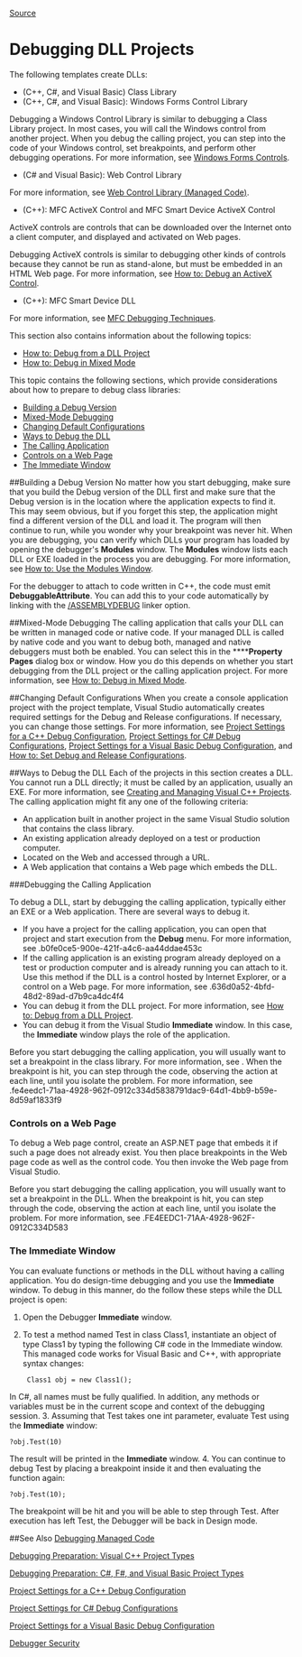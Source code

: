 
[Source](https://msdn.microsoft.com/en-us/library/ms164704.aspx "Permalink to Debugging DLL Projects")

# Debugging DLL Projects

The following templates create DLLs:

* (C++, C#, and Visual Basic) Class Library
* (C++, C#, and Visual Basic): Windows Forms Control Library

Debugging a Windows Control Library is similar to debugging a Class Library project. In most cases, you will call the Windows control from another project. When you debug the calling project, you can step into the code of your Windows control, set breakpoints, and perform other debugging operations. For more information, see [Windows Forms Controls][2].

* (C# and Visual Basic): Web Control Library

For more information, see [Web Control Library (Managed Code)][3].

* (C++): MFC ActiveX Control and MFC Smart Device ActiveX Control

ActiveX controls are controls that can be downloaded over the Internet onto a client computer, and displayed and activated on Web pages.

Debugging ActiveX controls is similar to debugging other kinds of controls because they cannot be run as stand-alone, but must be embedded in an HTML Web page. For more information, see [How to: Debug an ActiveX Control][4].

* (C++): MFC Smart Device DLL

For more information, see [MFC Debugging Techniques][5].

This section also contains information about the following topics:

* [How to: Debug from a DLL Project][15]
* [How to: Debug in Mixed Mode][16]

This topic contains the following sections, which provide considerations about how to prepare to debug class libraries:

* [Building a Debug Version][17]
* [Mixed-Mode Debugging][18]
* [Changing Default Configurations][19]
* [Ways to Debug the DLL][20]
* [The Calling Application][21]
* [Controls on a Web Page][22]
* [The Immediate Window][23]
 
##Building a Debug Version
No matter how you start debugging, make sure that you build the Debug version of the DLL first and make sure that the Debug version is in the location where the application expects to find it. This may seem obvious, but if you forget this step, the application might find a different version of the DLL and load it. The program will then continue to run, while you wonder why your breakpoint was never hit. When you are debugging, you can verify which DLLs your program has loaded by opening the debugger's **Modules** window. The **Modules** window lists each DLL or EXE loaded in the process you are debugging. For more information, see [How to: Use the Modules Window][6].

For the debugger to attach to code written in C++, the code must emit **DebuggableAttribute**. You can add this to your code automatically by linking with the [/ASSEMBLYDEBUG][7] linker option.

##Mixed-Mode Debugging
The calling application that calls your DLL can be written in managed code or native code. If your managed DLL is called by native code and you want to debug both, managed and native debuggers must both be enabled. You can select this in the **<project>****Property Pages** dialog box or window. How you do this depends on whether you start debugging from the DLL project or the calling application project. For more information, see [How to: Debug in Mixed Mode][8].

##Changing Default Configurations
When you create a console application project with the project template, Visual Studio automatically creates required settings for the Debug and Release configurations. If necessary, you can change those settings. For more information, see [Project Settings for a C++ Debug Configuration][11], [Project Settings for C# Debug Configurations][12], [Project Settings for a Visual Basic Debug Configuration][13], and [How to: Set Debug and Release Configurations][14].

##Ways to Debug the DLL
Each of the projects in this section creates a DLL. You cannot run a DLL directly; it must be called by an application, usually an EXE. For more information, see [Creating and Managing Visual C++ Projects][9]. The calling application might fit any one of the following criteria:
* An application built in another project in the same Visual Studio solution that contains the class library.
* An existing application already deployed on a test or production computer.
* Located on the Web and accessed through a URL.
* A Web application that contains a Web page which embeds the DLL.

###Debugging the Calling Application

To debug a DLL, start by debugging the calling application, typically either an EXE or a Web application. There are several ways to debug it.

* If you have a project for the calling application, you can open that project and start execution from the **Debug** menu. For more information, see .b0fe0ce5-900e-421f-a4c6-aa44ddae453c
* If the calling application is an existing program already deployed on a test or production computer and is already running you can attach to it. Use this method if the DLL is a control hosted by Internet Explorer, or a control on a Web page. For more information, see .636d0a52-4bfd-48d2-89ad-d7b9ca4dc4f4
* You can debug it from the DLL project. For more information, see [How to: Debug from a DLL Project][10].
* You can debug it from the Visual Studio&nbsp;**Immediate** window. In this case, the **Immediate** window plays the role of the application.

Before you start debugging the calling application, you will usually want to set a breakpoint in the class library. For more information, see . When the breakpoint is hit, you can step through the code, observing the action at each line, until you isolate the problem. For more information, see .fe4eedc1-71aa-4928-962f-0912c334d5838791dac9-64d1-4bb9-b59e-8d59af1833f9

### Controls on a Web Page

To debug a Web page control, create an ASP.NET page that embeds it if such a page does not already exist. You then place breakpoints in the Web page code as well as the control code. You then invoke the Web page from Visual Studio.

Before you start debugging the calling application, you will usually want to set a breakpoint in the DLL. When the breakpoint is hit, you can step through the code, observing the action at each line, until you isolate the problem. For more information, see .FE4EEDC1-71AA-4928-962F-0912C334D583

### The Immediate Window

You can evaluate functions or methods in the DLL without having a calling application. You do design-time debugging and you use the **Immediate** window. To debug in this manner, do the follow these steps while the DLL project is open:

1. Open the Debugger **Immediate** window.

2. To test a method named Test in class Class1, instantiate an object of type Class1 by typing the following C# code in the Immediate window. This managed code works for Visual Basic and C++, with appropriate syntax changes:

        Class1 obj = new Class1();
In C#, all names must be fully qualified. In addition, any methods or variables must be in the current scope and context of the debugging session.
3. Assuming that Test takes one int parameter, evaluate Test using the **Immediate** window: 
```
?obj.Test(10)
```
The result will be printed in the **Immediate** window.
4. You can continue to debug Test by placing a breakpoint inside it and then evaluating the function again:
```
?obj.Test(10);
```
The breakpoint will be hit and you will be able to step through Test. After execution has left Test, the Debugger will be back in Design mode.

##See Also
[Debugging Managed Code][25]

[Debugging Preparation: Visual C++ Project Types][26]

[Debugging Preparation: C#, F#, and Visual Basic Project Types][27]

[Project Settings for a C++ Debug Configuration][28]

[Project Settings for C# Debug Configurations][29]

[Project Settings for a Visual Basic Debug Configuration][30]

[Debugger Security][31]

[1]: https://i-msdn.sec.s-msft.com/Areas/Epx/Content/Images/ImageSprite.png?v=635810750817785875
[2]: https://msdn.microsoft.com/en-us/library/ettb6e2a.aspx
[3]: https://msdn.microsoft.com/en-us/library/ms164708.aspx
[4]: https://msdn.microsoft.com/en-us/library/w54zfak1.aspx
[5]: https://msdn.microsoft.com/en-us/library/7sx52ww7.aspx
[6]: https://msdn.microsoft.com/en-us/library/4c8f14c9.aspx
[7]: https://msdn.microsoft.com/en-us/library/cta4x5hc.aspx
[8]: https://msdn.microsoft.com/en-us/library/kbaht4dh.aspx
[9]: https://msdn.microsoft.com/en-us/library/4457htyc.aspx
[10]: https://msdn.microsoft.com/en-us/library/605a12zt.aspx

[11]: https://msdn.microsoft.com/en-us/library/kcw4dzyf.aspx
[12]: https://msdn.microsoft.com/en-us/library/2kf0yb05.aspx
[13]: https://msdn.microsoft.com/en-us/library/2kf0yb05.aspx
[14]: https://msdn.microsoft.com/en-us/library/wx0123s5.aspx
[15]: https://msdn.microsoft.com/en-us/library/605a12zt.aspx
[16]: https://msdn.microsoft.com/en-us/library/kbaht4dh.aspx
[17]: https://msdn.microsoft.com/en-us/library/ms164704.aspx#vxtskdebuggingdllprojectsbuildingadebugversion
[18]: https://msdn.microsoft.com/en-us/library/ms164704.aspx#vxtskdebuggingdllprojectsmixedmodedebugging
[19]: https://msdn.microsoft.com/en-us/library/ms164704.aspx#vxtskdebuggingdllprojectschangingdefaultconfigurations
[20]: https://msdn.microsoft.com/en-us/library/ms164704.aspx#vxtskdebuggingdllprojectschangingdefaultconfigurations
[21]: https://msdn.microsoft.com/en-us/library/ms164704.aspx#vxtskdebuggingdllprojectsthecallingapplication
[22]: https://msdn.microsoft.com/en-us/library/ms164704.aspx#vxtskdebuggingdllprojectscontrolsonawebpage
[23]: https://msdn.microsoft.com/en-us/library/ms164704.aspx#vxtskdebuggingdllprojectstheimmediatewindow
[24]: https://msdn.microsoft.com/en-us/library/ms164704.aspx#NotExistJustToMakeTheAElementVisible

[25]: https://msdn.microsoft.com/en-us/library/awtaffxb.aspx
[26]: https://msdn.microsoft.com/en-us/library/tdb6bs3y.aspx
[27]: https://msdn.microsoft.com/en-us/library/6c38shwk.aspx
[28]: https://msdn.microsoft.com/en-us/library/kcw4dzyf.aspx
[29]: https://msdn.microsoft.com/en-us/library/2kf0yb05.aspx
[30]: https://msdn.microsoft.com/en-us/library/0a10ws2y.aspx
[31]: https://msdn.microsoft.com/en-us/library/ms242231.aspx